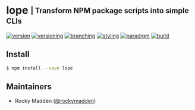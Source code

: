 # lope <sub><sup>| Transform NPM package scripts into simple CLIs<sup></sub>
[![version](http://img.shields.io/badge/version-0.0.0-blue.svg)](https://www.npmjs.com/package/lope)
[![versioning](http://img.shields.io/badge/versioning-semver-blue.svg)](http://semver.org/)
[![branching](http://img.shields.io/badge/branching-github%20flow-blue.svg)](https://guides.github.com/introduction/flow/)
[![styling](http://img.shields.io/badge/styling-xo-blue.svg)](https://github.com/sindresorhus/xo)
[![paradigm](http://img.shields.io/badge/paradigm-functional-blue.svg)](https://en.wikipedia.org/wiki/Functional_programming)
[![build](https://circleci.com/gh/cloud-elements/lope.svg?style=shield)](https://circleci.com/gh/cloud-elements/lope)

## Install
```bash
$ npm install --save lope
```

## Maintainers
* Rocky Madden ([@rockymadden](https://github.com/rockymadden))
